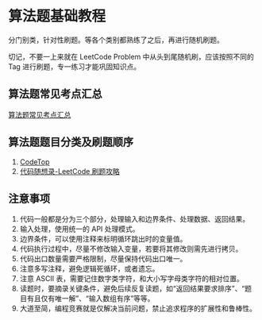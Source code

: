 # 算法题基础教程

分门别类，针对性刷题。等各个类别都熟练了之后，再进行随机刷题。

切记，不要一上来就在 LeetCode Problem 中从头到尾随机刷，应该按照不同的 Tag 进行刷题，专一练习才能巩固知识点。

## 算法题常见考点汇总

[算法题常见考点汇总](learning/subjects/ComputerScience/DataStructuresAndAlgorithm/算法题常见考点汇总.md)

## 算法题题目分类及刷题顺序

1. [CodeTop](https://codetop.cc/home)
2. [代码随想录-LeetCode 刷题攻略](https://github.com/youngyangyang04/leetcode-master/blob/master/README.md)

## 注意事项

1. 代码一般都是分为三个部分，处理输入和边界条件、处理数据、返回结果。
2. 输入处理，使用统一的 API 处理模式。
3. 边界条件，可以使用注释来标明循环跳出时的变量值。
4. 代码执行过程中，尽量不修改输入变量，若要将其修改则需先进行拷贝。
5. 代码出口数量需要严格限制，尽量保持代码出口唯一。
6. 注意多写注释，避免逻辑死循环，或者遗忘。
7. 注意 ASCII 表，需要记住数字类字符，和大小写字母类字符的相对位置。
8. 读题时，要摘录关键条件，避免后续反复读题，如“返回结果要求排序”、“题目有且仅有唯一解”、“输入数组有序”等等。
9. 大道至简，编程竞赛就是仅解决当前问题，禁止追求程序的扩展性和鲁棒性。